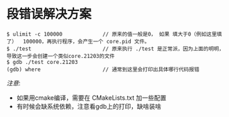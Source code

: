 # 段错误解决方案


```shell
$ ulimit -c 100000             // 原来的值一般是0， 如果 填大于0（例如这里填了）  100000，再执行程序，会产生一个 core.pid 文件。
$ ./test                       // 原来执行 ./test 是正常派，因为上面的明明，导致这一步会创建一个类似core.21203的文件
$ gdb ./test core.21203
(gdb) where                    // 通常到这里会打印出具体哪行代码报错
```


*注意*:
- 如果用cmake编译，需要在 CMakeLists.txt 加一些配置
- 有时候会缺系统依赖，注意看gdb上的打印，缺啥装啥
